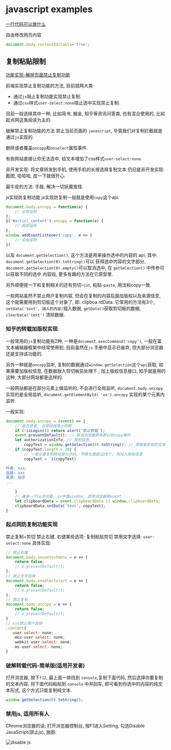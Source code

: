 # javascript examples

[一行代码可以做什么](https://www.zhihu.com/question/285586045/answer/1164579350)

自由修改网页内容

```js
document.body.contentEditable='true';
```

## 复制粘贴限制

[功能实现-解除页面禁止复制功能](https://segmentfault.com/a/1190000039087909)

前端实现禁止复制功能的方法, 目前就两大类

+ 通过`js`阻止复制功能实现禁止复制.
+ 通过`css`样式`user-select:none`阻止选中实现禁止复制.

目前一般选择其中一种, 比如简书, 掘金, 知乎等资讯问答类, 也有混合使用的, 比如起点网这类阅读为主的.

破解禁止复制功能的方法
禁止当前页面的 `javascript`, 毕竟我们对复制拦截就是通过`js`实现的.

删除或者覆盖`oncopy`和`onselect`属性事件.

有些网站直接让你无法选中, 给文本增加了css样式`user-select:none`.

非开发实现: 将文章转发到手机, 使用手机的长按选择复制文本
仍旧是非开发实现: 截图, 哈哈哈, 皮一下就很开心.

最牛皮的方法: 手敲, 解决一切妖魔鬼怪.

js实现防复制功能
js实现防复制一般就是使用`copy`这个api:

```js
document.body.oncopy = function(e) {
    // 全局监听
};
$('#articl_content').oncopy = function(e) {
    // 局部监听
};
window.addEventListener('copy', e => {
    // 全局监听
})
```

以及 `document.getSelection()`, 这个方法是用来操作选中的内容的 api, 其中:
`document.getSelection(0).toString()`可以 获得选中内容的文字部分,
`document.getSelection(0).empty()`可以取消选中,
在 `getSelection()` 中传参可以获取不同的选中 内容段, 更多有趣的方法在它原型里.

另外顺便提一下和复制相关的还有剪切-`cut`, 粘贴-`paste`, 用法和copy一致.

一些网站虽然不禁止用户复制内容, 但会在复制的内容后面加版权以及来源信息,
这个就需要用到剪切板这个对象了, 即: clipboa rdData.
它常用的方法有3个,
`setData('text', 插入的内容)`插入数据,
`getData()`获取剪切板的数据,
`clearData('text')` 清除数据.

### 知乎的转载加版权实现

一般常用的`js`复制功能有2种, 一种是`document.execCommand('copy')`,
一般在富文本编辑器框架中经常使用到,
目前虽然在`js` 手册中显示已废弃, 但大部分浏览器还是支持该功能的.

另外一种就是`oncopy`监听, 复制的数据通过`window.getSelection`这个`api`获取,
如果需要加版权信息, 在数据放入剪切板前处理下 , 加上版权信息接口, 知乎就是用的这种, 大部分网站都是这样的.

一般网站都是在部分元素上做监听的, 不会进行全局监听, `document.body.oncopy`实现的是全局监听,
`document.getElementById( 'xx').oncopy` 实现的某个元素内监听.

一般实现:

```js
document.body.oncopy = (event) => {
    // 是否登录, 没登陆就禁止转载
    if (!isLogin()) return alert('禁止转载');
    event.preventDefault(); // 取消浏览器原本默认的copy事件
    let authorizationInfo, // 授权信息
        copyText = window.getSelection(0).toString(); // 获取被复制的文本内容, 没有dom结构
    if (copyText.length > 20) {
        // 一般少量复制网站是允许的, 字数长度超过20个, 则加入授权信息
        copyText = `${copyText}

作者: xxx,
连接: xxx
来源: 知乎
...
`
    }
    // 兼容一下ie浏览器, ie中是window, 其他浏览器是event
    let clipboardData = event.clipboardData || window.clipboardData;
    clipboardData.setData('text', copyText);
}
```

### 起点网防复制功能实现

禁止复制+剪切
禁止右键, 右键某些选项: 复制粘贴剪切
禁用文字选择: `user-select:none`
具体实现:

```js
// 禁止右键
document.body.oncontextmenu = e => {
    return false;
    // e.preventDefault();
};
// 禁止文字选择
document.body.onselectstart = e => {
    return false;
    // e.preventDefault();
};
// 禁止复制
document.body.oncopy = e => {
    return false;
    // e.preventDefault();
}
// css禁止用户选择
.content{
   user-select: none;
   -moz-user-select: none;
   -webkit-user-select: none;
   -ms-user-select: none;
}
```

### 破解转载代码-简单版(适用开发者)

打开浏览器, 按下`f12`, 最上面一排找到 `console`,复制下面代码,
然后选择你要复制的文本内容, 将下面代码粘贴到 `console` 中并回车,
即可看到你选中的内容的纯文本形式, 这个方式只能复制纯文本.

```js
window.getSelection(0).toString();
```

### 禁用js, 适用所有人

Chrome浏览器的话: 打开浏览器控制台, 按F1进入Setting, 勾选Disable JavaScript(禁止js), 放图:

![disable js](https://segmentfault.com/img/remote/1460000039087913)
